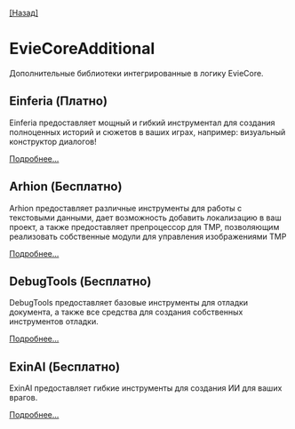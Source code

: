 [[Назад]](../../../README%20RU.md)

# EvieCoreAdditional

Дополнительные библиотеки интегрированные в логику EvieCore. 

## Einferia (Платно)

Einferia предоставляет мощный и гибкий инструментал для создания полноценных историй и сюжетов в ваших играх, например: визуальный конструктор диалогов!

[Подробнее...](./Einferia/main.md)

## Arhion (Бесплатно)

Arhion предоставляет различные инструменты для работы с текстовыми данными, дает возможность добавить локализацию в ваш проект, а также предоставляет препроцессор для TMP, позволяющим реализовать собственные модули для управления изображениями TMP

[Подробнее...](./Arhion/main.md)

## DebugTools (Бесплатно)

DebugTools предоставляет базовые инструменты для отладки документа, а также все средства для создания собственных инструментов отладки.

[Подробнее...](./DebugTools/main.md)

## ExinAI (Бесплатно)

ExinAI предоставляет гибкие инструменты для создания ИИ для ваших врагов.

[Подробнее...](./ExinAI/main.md)
